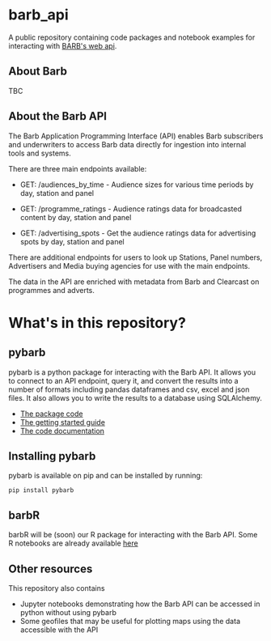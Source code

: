 # barb_api
A public repository containing code packages and notebook examples for interacting with [BARB's web api](https://barb-api.co.uk/api-docs).

## About Barb

TBC

## About the Barb API

The Barb Application Programming Interface (API) enables Barb subscribers and underwriters to access Barb data directly for ingestion into internal tools and systems.

There are three main endpoints available:

- GET: /audiences_by_time - Audience sizes for various time periods by day, station and panel

- GET: /programme_ratings - Audience ratings data for broadcasted content by day, station and panel

- GET: /advertising_spots - Get the audience ratings data for advertising spots by day, station and panel

There are additional endpoints for users to look up Stations, Panel numbers, Advertisers and Media buying agencies for use with the main endpoints.

The data in the API are enriched with metadata from Barb and Clearcast on programmes and adverts.

# What's in this repository?

## pybarb

pybarb is a python package for interacting with the Barb API. It allows you to connect to an API endpoint, query it, and convert the results into a number of formats including pandas dataframes and csv, excel and json files. It also allows you to write the results to a database using SQLAlchemy. 

- [The package code](python/pybarb)
- [The getting started guide](python/pybarb/getting_started.html)
- [The code documentation]()

## Installing pybarb

pybarb is available on pip and can be installed by running:

```
pip install pybarb
```


## barbR

barbR will be (soon) our R package for interacting with the Barb API. Some R notebooks are already available [here](R/R_notebooks)


## Other resources

This repository also contains

- Jupyter notebooks demonstrating how the Barb API can be accessed in python without using pybarb
- Some geofiles that may be useful for plotting maps using the data accessible with the API


